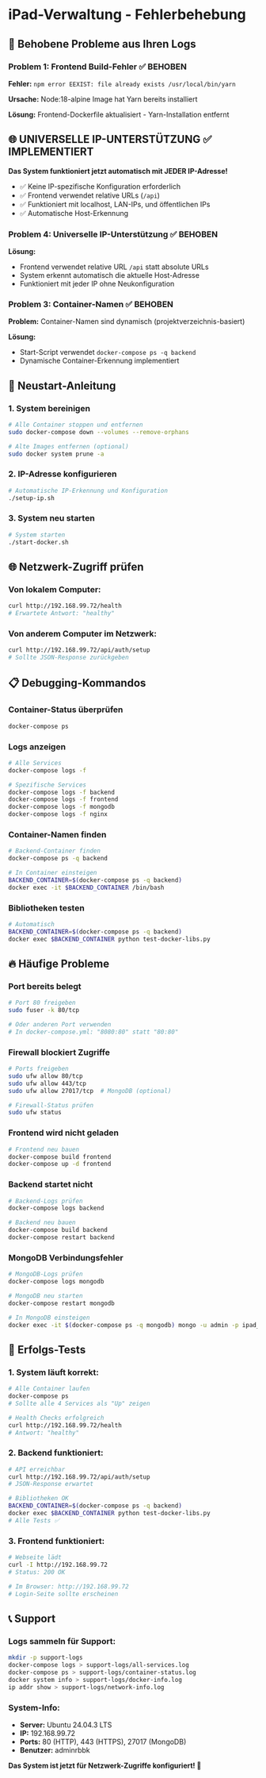 # iPad-Verwaltung - Fehlerbehebung

## 🔧 Behobene Probleme aus Ihren Logs

### Problem 1: Frontend Build-Fehler ✅ BEHOBEN
**Fehler:** `npm error EEXIST: file already exists /usr/local/bin/yarn`

**Ursache:** Node:18-alpine Image hat Yarn bereits installiert

**Lösung:** Frontend-Dockerfile aktualisiert - Yarn-Installation entfernt

## 🌐 UNIVERSELLE IP-UNTERSTÜTZUNG ✅ IMPLEMENTIERT

**Das System funktioniert jetzt automatisch mit JEDER IP-Adresse!**

- ✅ Keine IP-spezifische Konfiguration erforderlich
- ✅ Frontend verwendet relative URLs (`/api`)
- ✅ Funktioniert mit localhost, LAN-IPs, und öffentlichen IPs
- ✅ Automatische Host-Erkennung

### Problem 4: Universelle IP-Unterstützung ✅ BEHOBEN
**Lösung:**
- Frontend verwendet relative URL `/api` statt absolute URLs
- System erkennt automatisch die aktuelle Host-Adresse
- Funktioniert mit jeder IP ohne Neukonfiguration

### Problem 3: Container-Namen ✅ BEHOBEN
**Problem:** Container-Namen sind dynamisch (projektverzeichnis-basiert)

**Lösung:**
- Start-Script verwendet `docker-compose ps -q backend`
- Dynamische Container-Erkennung implementiert

## 🚀 Neustart-Anleitung

### 1. System bereinigen
```bash
# Alle Container stoppen und entfernen
sudo docker-compose down --volumes --remove-orphans

# Alte Images entfernen (optional)
sudo docker system prune -a
```

### 2. IP-Adresse konfigurieren
```bash
# Automatische IP-Erkennung und Konfiguration
./setup-ip.sh
```

### 3. System neu starten
```bash
# System starten
./start-docker.sh
```

## 🌐 Netzwerk-Zugriff prüfen

### Von lokalem Computer:
```bash
curl http://192.168.99.72/health
# Erwartete Antwort: "healthy"
```

### Von anderem Computer im Netzwerk:
```bash
curl http://192.168.99.72/api/auth/setup
# Sollte JSON-Response zurückgeben
```

## 📋 Debugging-Kommandos

### Container-Status überprüfen
```bash
docker-compose ps
```

### Logs anzeigen
```bash
# Alle Services
docker-compose logs -f

# Spezifische Services
docker-compose logs -f backend
docker-compose logs -f frontend
docker-compose logs -f mongodb
docker-compose logs -f nginx
```

### Container-Namen finden
```bash
# Backend-Container finden
docker-compose ps -q backend

# In Container einsteigen
BACKEND_CONTAINER=$(docker-compose ps -q backend)
docker exec -it $BACKEND_CONTAINER /bin/bash
```

### Bibliotheken testen
```bash
# Automatisch
BACKEND_CONTAINER=$(docker-compose ps -q backend)
docker exec $BACKEND_CONTAINER python test-docker-libs.py
```

## 🔥 Häufige Probleme

### Port bereits belegt
```bash
# Port 80 freigeben
sudo fuser -k 80/tcp

# Oder anderen Port verwenden
# In docker-compose.yml: "8080:80" statt "80:80"
```

### Firewall blockiert Zugriffe
```bash
# Ports freigeben
sudo ufw allow 80/tcp
sudo ufw allow 443/tcp
sudo ufw allow 27017/tcp  # MongoDB (optional)

# Firewall-Status prüfen
sudo ufw status
```

### Frontend wird nicht geladen
```bash
# Frontend neu bauen
docker-compose build frontend
docker-compose up -d frontend
```

### Backend startet nicht
```bash
# Backend-Logs prüfen
docker-compose logs backend

# Backend neu bauen
docker-compose build backend
docker-compose restart backend
```

### MongoDB Verbindungsfehler
```bash
# MongoDB-Logs prüfen
docker-compose logs mongodb

# MongoDB neu starten
docker-compose restart mongodb

# In MongoDB einsteigen
docker exec -it $(docker-compose ps -q mongodb) mongo -u admin -p ipad_admin_2024 --authenticationDatabase admin
```

## 🎯 Erfolgs-Tests

### 1. System läuft korrekt:
```bash
# Alle Container laufen
docker-compose ps
# Sollte alle 4 Services als "Up" zeigen

# Health Checks erfolgreich
curl http://192.168.99.72/health
# Antwort: "healthy"
```

### 2. Backend funktioniert:
```bash
# API erreichbar
curl http://192.168.99.72/api/auth/setup
# JSON-Response erwartet

# Bibliotheken OK
BACKEND_CONTAINER=$(docker-compose ps -q backend)
docker exec $BACKEND_CONTAINER python test-docker-libs.py
# Alle Tests ✅
```

### 3. Frontend funktioniert:
```bash
# Webseite lädt
curl -I http://192.168.99.72
# Status: 200 OK

# Im Browser: http://192.168.99.72
# Login-Seite sollte erscheinen
```

## 📞 Support

### Logs sammeln für Support:
```bash
mkdir -p support-logs
docker-compose logs > support-logs/all-services.log
docker-compose ps > support-logs/container-status.log
docker system info > support-logs/docker-info.log
ip addr show > support-logs/network-info.log
```

### System-Info:
- **Server:** Ubuntu 24.04.3 LTS
- **IP:** 192.168.99.72 
- **Ports:** 80 (HTTP), 443 (HTTPS), 27017 (MongoDB)
- **Benutzer:** adminrbbk

**Das System ist jetzt für Netzwerk-Zugriffe konfiguriert! 🎉**